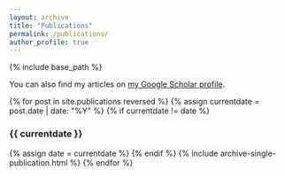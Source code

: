 ```yaml
---
layout: archive
title: "Publications"
permalink: /publications/
author_profile: true
---
```


{% include base_path %}

You can also find my articles on <a href="https://scholar.google.com/citations?user=cZeizisAAAAJ&hl=it">my Google Scholar profile</a>.

{% for post in site.publications reversed %}
  {% assign currentdate = post.date | date: "%Y" %}
  {% if currentdate != date %}
<h3>{{ currentdate }}</h3>
    {% assign date = currentdate %}
  {% endif %}
  {% include archive-single-publication.html %}
{% endfor %}